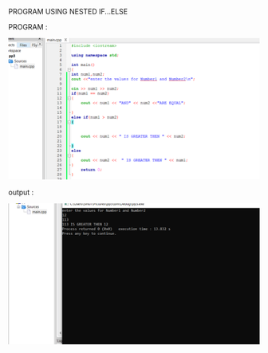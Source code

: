 PROGRAM USING NESTED IF...ELSE

PROGRAM : 

![output](relate.png)

output :

![output](relateou.png)
